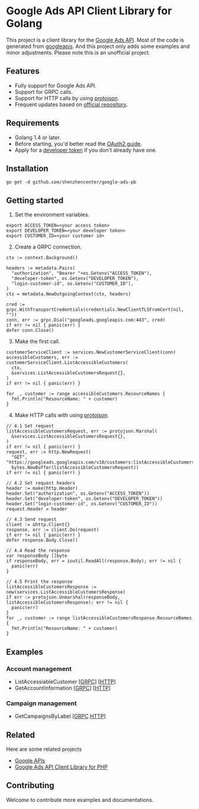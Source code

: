 
# Google Ads API Client Library for Golang

This project is a client library for the [Google Ads API](https://developers.google.com/google-ads/api/docs/start). Most of the code is generated from [googleapis](https://github.com/googleapis/googleapis/tree/master/google/ads/googleads). And this project only adds some examples and minor adjustments. Please note this is an unofficial project.


## Features

- Fully support for Google Ads API.
- Support for GRPC calls.
- Support for HTTP calls by using [protojson](https://google.golang.org/protobuf/encoding/protojson).
- Frequent updates based on [official repository](https://github.com/googleapis/googleapis).


## Requirements

- Golang 1.4 or later.
- Before starting, you'd better read the [OAuth2 guide](https://developers.google.com/google-ads/api/docs/oauth/overview).
- Apply for a [developer token](https://developers.google.com/google-ads/api/docs/first-call/dev-token) if you don't already have one.

## Installation

```
go get -d github.com/shenzhencenter/google-ads-pb
```
    
## Getting started

1. Set the environment variables.

```
export ACCESS_TOKEN=<your access token>
export DEVELOPER_TOKEN=<your developer token>
export CUSTOMER_ID=<your customer id>
```

2. Create a GRPC connection.

```
ctx := context.Background()

headers := metadata.Pairs(
  "authorization", "Bearer "+os.Getenv("ACCESS_TOKEN"),
  "developer-token", os.Getenv("DEVELOPER_TOKEN"),
  "login-customer-id", os.Getenv("CUSTOMER_ID"),
)
ctx = metadata.NewOutgoingContext(ctx, headers)

cred := grpc.WithTransportCredentials(credentials.NewClientTLSFromCert(nil, ""))
conn, err := grpc.Dial("googleads.googleapis.com:443", cred)
if err != nil { panic(err) }
defer conn.Close()
```

3. Make the first call.

```
customerServiceClient := services.NewCustomerServiceClient(conn)
accessibleCustomers, err := customerServiceClient.ListAccessibleCustomers(
  ctx, 
  &services.ListAccessibleCustomersRequest{},
)
if err != nil { panic(err) }

for _, customer := range accessibleCustomers.ResourceNames {
  fmt.Println("ResourceName: " + customer)
}
```

4. Make HTTP calls with using [protojson](https://google.golang.org/protobuf/encoding/protojson).

```
// 4.1 Set request
listAccessibleCustomersRequest, err := protojson.Marshal(
  &services.ListAccessibleCustomersRequest{},
)
if err != nil { panic(err) }
request, err := http.NewRequest(
  "GET", "https://googleads.googleapis.com/v10/customers:listAccessibleCustomers",
  bytes.NewBuffer(listAccessibleCustomersRequest))
if err != nil { panic(err) }

// 4.2 Set request headers
header := make(http.Header)
header.Set("authorization", os.Getenv("ACCESS_TOKEN"))
header.Set("developer-token", os.Getenv("DEVELOPER_TOKEN"))
header.Set("login-customer-id", os.Getenv("CUSTOMER_ID"))
request.Header = header

// 4.3 Send request
client := &http.Client{}
response, err := client.Do(request)
if err != nil { panic(err) }
defer response.Body.Close()

// 4.4 Read the response
var responseBody []byte
if responseBody, err = ioutil.ReadAll(response.Body); err != nil {
  panic(err)
}

// 4.5 Print the response
listAccessibleCustomersResponse := new(services.ListAccessibleCustomersResponse)
if err := protojson.Unmarshal(responseBody, listAccessibleCustomersResponse); err != nil {
  panic(err)
}
for _, customer := range listAccessibleCustomersResponse.ResourceNames {
  fmt.Println("ResourceName: " + customer)
}
```


## Examples


### Account management

- ListAccessiableCustomer [[GRPC](https://github.com/shenzhencenter/google-ads-pb/blob/main/examples/account_management/list_accessible_customers.go)] [[HTTP](https://github.com/shenzhencenter/google-ads-pb/blob/main/examples/account_management/http_list_accessible_customers.go)]
- GetAccountInformation [[GRPC](https://github.com/shenzhencenter/google-ads-pb/blob/main/examples/account_management/get_account_information.go)] [[HTTP](https://github.com/shenzhencenter/google-ads-pb/blob/main/examples/account_management/http_get_account_information.go)]

### Campaign management

- GetCampaignsByLabel [[GRPC](https://github.com/shenzhencenter/google-ads-pb/blob/main/examples/campaign_management/get_campaigns_by_label.go) [HTTP](https://github.com/shenzhencenter/google-ads-pb/blob/main/examples/campaign_management/http_get_campaigns_by_label.go)]

## Related

Here are some related projects

- [Google APIs](https://github.com/googleapis/googleapis)
- [Google Ads API Client Library for PHP](https://github.com/googleads/google-ads-php)

## Contributing

Welcome to contribute more examples and documentations.
